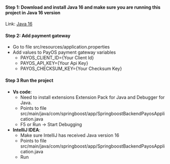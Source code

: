#### Step 1: Download and install Java 16 and make sure you are running this project in Java 16 version
Link: [Java 16](https://www.oracle.com/java/technologies/javase/jdk16-archive-downloads.html)

#### Step 2: Add payment gateway
- Go to file src/resources/application.properties
- Add values to PayOS payment gateway variables
   - PAYOS_CLIENT_ID={Your Client Id}
   - PAYOS_API_KEY={Your Api Key}
   - PAYOS_CHECKSUM_KEY={Your Checksum Key}
#### Step 3 Run the project
- **Vs code**:
   - Need to install extensions Extension Pack for Java and Debugger for Java.
   - Points to file src/main/java/com/springboost/app/SpringboostBackendPayosApplication.java
   - F5 or Run -> Start Debugging
- **IntelliJ IDEA**:
   - Make sure IntelliJ has received Java version 16
   - Points to file src/main/java/com/springboost/app/SpringboostBackendPayosApplication.java
   - Run